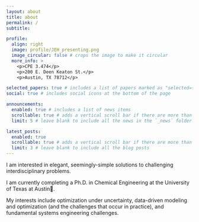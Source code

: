 ```yaml
---
layout: about
title: about
permalink: /
subtitle: 

profile:
  align: right
  image: profile/JEH_presenting.png
  image_circular: false # crops the image to make it circular
  more_info: >
    <p>CPE 3.474</p>
    <p>200 E. Deen Keaton St.</p>
    <p>Austin, TX 78712</p>

selected_papers: true # includes a list of papers marked as "selected={true}"
social: true # includes social icons at the bottom of the page

announcements:
  enabled: true # includes a list of news items
  scrollable: true # adds a vertical scroll bar if there are more than 3 news items
  limit: 5 # leave blank to include all the news in the `_news` folder

latest_posts:
  enabled: true
  scrollable: true # adds a vertical scroll bar if there are more than 3 new posts items
  limit: 3 # leave blank to include all the blog posts
---
```


I am interested in elegant, seemingly-simple solutions to challenging interdisciplinary problems.

I am currently completing a Ph.D. in Chemical Engineering at the University of Texas at Austin🤘.

My interests include optimization under uncertainty, data-driven modeling and optimization (and the challenges that occur in practice), and fundamental systems engineering challenges.
